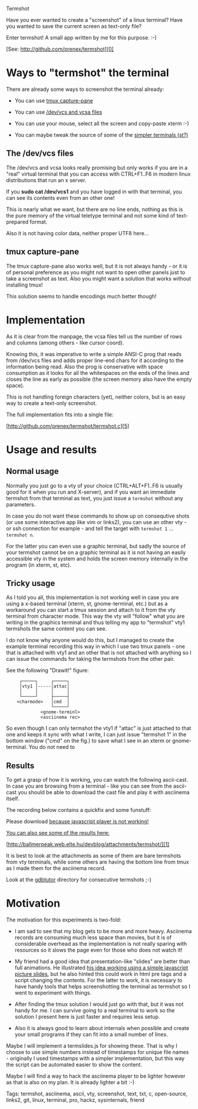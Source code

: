Termshot

Have you ever wanted to create a "screenshot" of a linux terminal? 
Have you wanted to save the current screen as text-only file?

Enter termshot! A small app written by me for this purpose. :-)

[See: http://github.com/prenex/termshot][0]

Ways to "termshot" the terminal
===============================

There are already some ways to screenshot the terminal already:

* You can use [tmux capture-pane][2]

* You can use [/dev/vcs and vcsa files][3]

* You can use your mouse, select all the screen and copy-paste xterm :-)

* You can maybe tweak the source of some of the [simpler terminals (st?)][4]

The /dev/vcs files
------------------

The /dev/vcs and vcsa looks really promising but only works if 
you are in a "real" virtual terminal that you can access with 
CTRL+F1..F6 in modern linux distributions that run an x server. 

If you **sudo cat /dev/vcs1** and you have logged in with that 
terminal, you can see its contents even from an other one!

This is nearly what we want, but there are no line ends, nothing 
as this is the pure memory of the virtual teletype terminal and 
not some kind of text-prepared format.

Also it is not having color data, neither proper UTF8 here...

tmux capture-pane
-----------------

The tmux capture-pane also works well, but it is not always 
handy - or it is of personal preference as you might not want 
to open other panels just to take a screenshot as text. Also 
you might want a solution that works without installing tmux!

This solution seems to handle encodings much better though!

Implementation
==============

As it is clear from the manpage, the vcsa files tell us the 
number of rows and columns (among others - like cursor coord).

Knowing this, it was imperative to write a simple ANSI-C prog
that reads from /dev/vcs files and adds proper line-end chars 
for it according to the information being read. Also the prog 
is conservative with space consumption as it looks for all the 
whitespaces on the ends of the lines and closes the line as 
early as possible (the screen memory also have the empty space).

This is not handling foreign characters (yet), neither colors, 
but is an easy way to create a text-only screenshot.

The full implementation fits into a single file:

[http://github.com/prenex/termshot/termshot.c][5]


Usage and results
=================

Normal usage
------------

Normally you just go to a vty of your choice (CTRL+ALT+F1..F6 is 
usually good for it when you run and X-server), and if you want 
an immediate termshot from that terminal as text, you just issue 
a `termshot` without any parameters.

In case you do not want these commands to show up on consequtive 
shots (or use some interactive app like vim or links2), you can 
use an other vty - or ssh connection for example - and tell the 
target with `termshot 1` ... `termshot n`.

For the latter you can even use a graphic terminal, but sadly the 
source of your termshot cannot be on a graphic terminal as it is 
not having an easily accessible vty in the system and holds the 
screen memory internally in the program (in xterm, st, etc).

Tricky usage
------------

As I told you all, this implementation is not working well in case 
you are using a x-based terminal (xterm, st, gnome-terminal, etc.) 
but as a workaround you can start a tmux session and attach to it 
from the vty terminal from character mode. This way the vty will 
"follow" what you are writing in the graphics terminal and thus 
telling my app to "termshot" vty1 termshots the same content you 
can see.

I do not know why anyone would do this, but I managed to create 
the example terminal recording this way in which I use two tmux 
panels - one that is attached with vty1 and an other that is not 
attached with anything so I can issue the commands for taking the 
termshots from the other pair.

See the following "Drawit!" figure:
                   
		 ┌─────┐     ┌─────┐
		 │vty1 │-----│attac│
		 │     │     │     │
		 └─────┘     ├─────┤
		<charmode>   │cmd  │
		             └─────┘
		         <gnome-terminl>
		         <asciinema rec>

So even though I can only termshot the vty1 if "attac" is just 
attached to that one and keeps it sync with what I write, I can 
just issue "termshot 1" in the bottom window ("cmd" on the fig.) 
to save what I see in an xterm or gnome-terminal. You do not 
need to 

Results
-------

To get a grasp of how it is working, you can watch the following 
ascii-cast. In case you are browsing from a terminal - like you 
can see from the ascii-cast you should be able to download the 
cast file and play it with asciinema itself.

The recording below contains a quickfix and some funstuff:

<!-- This is how we do playback -->
<asciinema-player src="http://ballmerpeak.web.elte.hu/devblog/attachments/termshot/termshot.cast"></asciinema-player>

<!-- Load CSS file from JS (for the javascript player). This is 50k and takes 0.6s for those who do not need it! -->
<script type="text/javascript" src="http://ballmerpeak.web.elte.hu/devblog/loadcss.js"></script>
<script type="text/javascript">
	loadCSS( "http://ballmerpeak.web.elte.hu/devblog/asciinema-player.css" );
</script>

<!-- This is how we do playback -->
<script type="text/javascript" src="http://ballmerpeak.web.elte.hu/devblog/asciinema-player.js"></script><noscript>Please download <a href='http://ballmerpeak.web.elte.hu/devblog/attachments/termshot/termshot.cast'> because javascript player is not working!</noscript>

You can also see some of the results here:

[http://ballmerpeak.web.elte.hu/devblog/attachments/termshot/][1]

It is best to look at the attachments as some of them are bare 
termshots from vty terminals, while some others are having the 
bottom line from tmux as I made them for the asciinema record.

Look at the [gdbtutor][7] directory for consecutive termshots ;-)

Motivation
==========

The motivation for this experiments is two-fold:

* I am sad to see that my blog gets to be more and more heavy. Asciinema records are consuming much less space than movies, but it is of considerable overhead as the implementation is not really sparing with resources so it slows the page even for those who does not watch it!

* My friend had a good idea that presentation-like "slides" are better than full animations. He illustrated [his idea working using a simple javascript picture slides][6], but he also hinted this could work in html pre tags and a script changing the contents. For the latter to work, it is necessary to have handy tools that helps screenshotting the terminal as termshot so I went to experiment with things.

* After finding the tmux solution I would just go with that, but it was not handy for me. I can survive going to a real terminal to work so the solution I present here is just faster and requires less setup.

* Also it is always good to learn about internals when possible and create your small programs if they can fit into a small number of lines.

Maybe I will implement a termslides.js for showing these. That is why
I choose to use simple numbers instead of timestamps for unique file
names - originally I used timestamps with a simpler implementation, 
but this way the script can be automated easier to show the content.

Maybe I will find a way to hack the asciinema player to be lighter 
however as that is also on my plan. It is already lighter a bit :-)

[0]: http://github.com/prenex/termshot
[1]: http://ballmerpeak.web.elte.hu/devblog/attachments/termshot/
[2]: https://github.com/tmux-plugins/tmux-logging/issues/9
[3]: http://man7.org/linux/man-pages/man4/vcs.4.html
[4]: https://st.suckless.org/
[5]: https://github.com/prenex/termshot/blob/master/termshot.c
[6]: https://raw.githack.com/ypsu/experiments/master/slideshow/slideshow.html
[7]: http://ballmerpeak.web.elte.hu/devblog/attachments/termshot/gdbtutor

Tags: termshot, asciinema, ascii, vty, screenshot, text, txt, c, open-source, links2, git, linux, terminal, pro, hackz, sysinternals, friend

